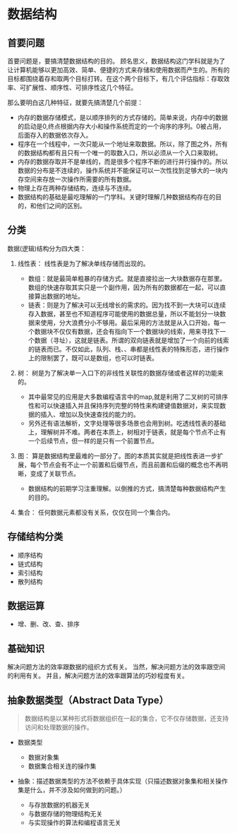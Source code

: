 # 数据结构

## 首要问题
首要问题是，要搞清楚数据结构的目的。
顾名思义，数据结构这门学科就是为了让计算机能够以更加高效、简单、便捷的方式来存储和使用数据而产生的。所有的目标都围绕着存和取两个目标打转。在这个两个目标下，有几个评估指标：存取效率、可扩展性、顺序性、可排序性这几个特征。

那么要明白这几种特征，就要先搞清楚几个前提：

* 内存的数据存储模式，是以顺序排列的方式存储的。简单来说，内存中的数据的启动是0,终点根据内存大小和操作系统而定的一个询序的序列。0被占用，后面存入的数据依次存入。
* 程序在一个线程中，一次只能从一个地址来取数据。所以，除了图之外，所有的数据结构都有且只有一个唯一的取数入口，所以必须从一个入口来取树。
* 内存的数据存取并不是单线的，而是很多个程序不断的进行并行操作的。所以数据的分布是不连续的，操作系统并不能保证可以一次性找到足够大的一块内存空间来存放一次操作所需要的所有数据。
* 物理上存在两种存储结构，连续与不连续。
* 数据结构的基础是最吃理解的一门学科。关键时理解几种数据结构存在的目的，和他们之间的区别。

## 分类
数据(逻辑)结构分为四大类：

1. 线性表：
线性表是为了解决单线存储而出现的。
    * 数组：就是最简单粗暴的存储方式。就是直接拉出一大块数据存在那里。数组的快速存取其实只是一个副作用，因为所有的数据都在一起，可以直接算出数据的地址。
    * 链表：则是为了解决可以无线增长的需求的。因为找不到一大块可以连续存入数据，甚至也不知道程序可能使用的数据总量，所以不能划分一块数据来使用，分大浪费分小不够用。最后采用的方法就是从入口开始，每一个数据块不仅仅有数据，还会有指向下一个数据块的线索，用来寻找下一个数据（寻址），这就是链表。所谓的双向链表就是增加了一个向前的线索的链表而已。不仅如此，队列、栈、、串都是线性表的特殊形态，进行操作上的限制罢了，既可以是数组，也可以时链表。

2. 树：
树是为了解决单一入口下的非线性关联性的数据存储或者这样的功能来的。
    * 其中最常见的应用是大多数编程语言中的map,就是利用了二叉树的可排序性和可以快速插入并且保持序列完整的特性来构建键值数据对，来实现数据的插入、增加以及快速查找的能力的。
    * 另外还有语法解析，文字处理等很多场景也会用到树。吃透线性表的基础上，理解树并不难。两者在本质上，树相对于链表，就是每个节点不止有一个后续节点，但一样的是只有一个前置节点。

3. 图：
算是数据结构里最难的一部分了。图的本质其实就是把线性表进一步扩展，每个节点会有不止一个前置和后缀节点，而且前置和后缀的概念也不再明晰，变成了关联节点。
    * 数据结构的前期学习注重理解。以倒推的方式，搞清楚每种数据结构产生的目的。

4. 集合：
任何数据元素都没有关系，仅仅在同一个集合内。

## 存储结构分类
* 顺序结构
* 链式结构
* 索引结构
* 散列结构

## 数据运算
* 增、删、改、查、排序


## 基础知识

解决问题方法的效率跟数据的组织方式有关。
当然，解决问题方法的效率跟空间的利用有关。
并且，解决问题方法的效率跟算法的巧妙程度有关。

## 抽象数据类型（Abstract Data Type）

> 数据结构是以某种形式将数据组织在一起的集合，它不仅存储数据，还支持访问和处理数据的操作。

* 数据类型
    * 数据对象集
    * 数据集合相关连的操作集

* 抽象：描述数据类型的方法不依赖于具体实现（只描述数据对象集和相关操作集是什么，并不涉及如何做到的问题。）
    * 与存放数据的机器无关
    * 与数据存储的物理结构无关
    * 与实现操作的算法和编程语言无关
